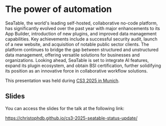 # The power of automation

SeaTable, the world's leading self-hosted, collaborative no-code platform, has significantly evolved over the past year with major enhancements to its App Builder, introduction of new plugins, and improved data management capabilities. Key achievements include a successful security audit, launch of a new website, and acquisition of notable public sector clients. The platform continues to bridge the gap between structured and unstructured data management, offering versatile solutions for businesses and organizations. Looking ahead, SeaTable is set to integrate AI features, expand its plugin ecosystem, and obtain BSI certification, further solidifying its position as an innovative force in collaborative workflow solutions.

This presentation was held during [CS3 2025 in Munich](https://indico.cern.ch/event/1467643/overview).

## Slides

You can access the slides for the talk at the following link:

https://christophdb.github.io/cs3-2025-seatable-status-update/